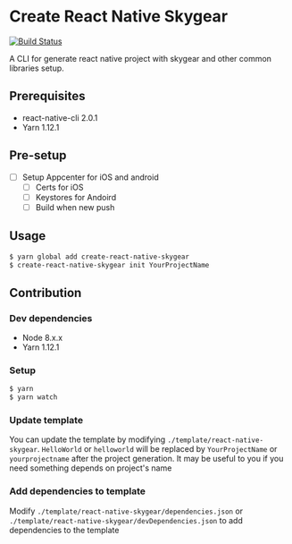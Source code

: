 # Create React Native Skygear

[![Build Status](https://travis-ci.com/oursky/create-react-native-skygear.svg?branch=master)](https://travis-ci.com/oursky/create-react-native-skygear)


A CLI for generate react native project with skygear and other common libraries setup.

## Prerequisites
* react-native-cli 2.0.1
* Yarn 1.12.1

## Pre-setup

- [ ] Setup Appcenter for iOS and android
    - [ ] Certs for iOS
    - [ ] Keystores for Andoird
    - [ ] Build when new push

## Usage
```sh
$ yarn global add create-react-native-skygear
$ create-react-native-skygear init YourProjectName
```

## Contribution
### Dev dependencies
* Node 8.x.x
* Yarn 1.12.1

### Setup
```sh
$ yarn
$ yarn watch
```

### Update template
You can update the template by modifying `./template/react-native-skygear`.
`HelloWorld` or `helloworld` will be replaced by `YourProjectName` or `yourprojectname` after the project generation. It may be useful to you if you need something depends on project's name

### Add dependencies to template
Modify `./template/react-native-skygear/dependencies.json` or `./template/react-native-skygear/devDependencies.json` to add dependencies to the template
